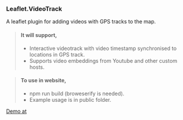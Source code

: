 <h3>Leaflet.VideoTrack</h3>

<p> A leaflet plugin for adding videos with GPS tracks to the map. </p>

> #### It will support,
>
> - Interactive videotrack with video timestamp synchronised to locations in GPS track.
> - Supports video embeddings from Youtube and other custom hosts.

> #### To use in website,
>
> - npm run build (broweserify is needed).
> - Example usage is in public folder.


[Demo at](https://sriramreddym.github.io/Leaflet.VideoPlay/public/)